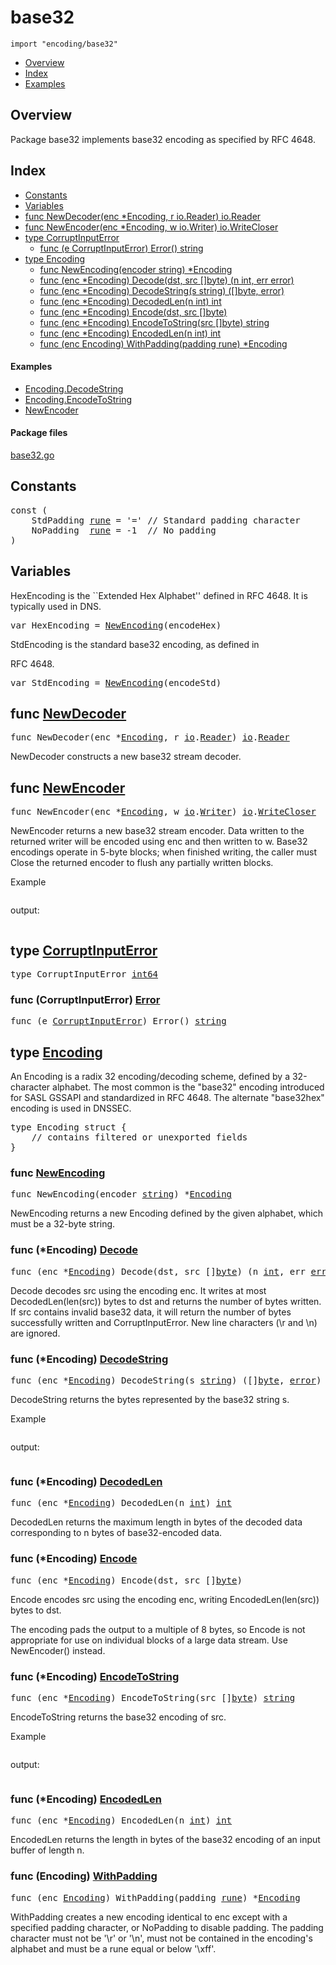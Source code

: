 

# base32
`import "encoding/base32"`

* [Overview](#pkg-overview)
* [Index](#pkg-index)
* [Examples](#pkg-examples)

## <a id="pkg-overview">Overview</a>
Package base32 implements base32 encoding as specified by RFC 4648.




## <a id="pkg-index">Index</a>
* [Constants](#pkg-constants)
* [Variables](#pkg-variables)
* [func NewDecoder(enc *Encoding, r io.Reader) io.Reader](#NewDecoder)
* [func NewEncoder(enc *Encoding, w io.Writer) io.WriteCloser](#NewEncoder)
* [type CorruptInputError](#CorruptInputError)
  * [func (e CorruptInputError) Error() string](#CorruptInputError.Error)
* [type Encoding](#Encoding)
  * [func NewEncoding(encoder string) *Encoding](#NewEncoding)
  * [func (enc *Encoding) Decode(dst, src []byte) (n int, err error)](#Encoding.Decode)
  * [func (enc *Encoding) DecodeString(s string) ([]byte, error)](#Encoding.DecodeString)
  * [func (enc *Encoding) DecodedLen(n int) int](#Encoding.DecodedLen)
  * [func (enc *Encoding) Encode(dst, src []byte)](#Encoding.Encode)
  * [func (enc *Encoding) EncodeToString(src []byte) string](#Encoding.EncodeToString)
  * [func (enc *Encoding) EncodedLen(n int) int](#Encoding.EncodedLen)
  * [func (enc Encoding) WithPadding(padding rune) *Encoding](#Encoding.WithPadding)


#### <a id="pkg-examples">Examples</a>
* [Encoding.DecodeString](#example_Encoding_DecodeString)
* [Encoding.EncodeToString](#example_Encoding_EncodeToString)
* [NewEncoder](#example_NewEncoder)


#### <a id="pkg-files">Package files</a>
[base32.go](https://golang.org/src/encoding/base32/base32.go) 


## <a id="pkg-constants">Constants</a>

<pre>const (
    <span id="StdPadding">StdPadding</span> <a href="/pkg/builtin/#rune">rune</a> = &#39;=&#39; <span class="comment">// Standard padding character</span>
    <span id="NoPadding">NoPadding</span>  <a href="/pkg/builtin/#rune">rune</a> = -1  <span class="comment">// No padding</span>
)</pre>

## <a id="pkg-variables">Variables</a>
HexEncoding is the ``Extended Hex Alphabet'' defined in RFC 4648.
It is typically used in DNS.


<pre>var <span id="HexEncoding">HexEncoding</span> = <a href="#NewEncoding">NewEncoding</a>(encodeHex)</pre>StdEncoding is the standard base32 encoding, as defined in
RFC 4648.


<pre>var <span id="StdEncoding">StdEncoding</span> = <a href="#NewEncoding">NewEncoding</a>(encodeStd)</pre>

## <a id="NewDecoder">func</a> [NewDecoder](https://golang.org/src/encoding/base32/base32.go?s=12588:12641#L512)
<pre>func NewDecoder(enc *<a href="#Encoding">Encoding</a>, r <a href="/pkg/io/">io</a>.<a href="/pkg/io/#Reader">Reader</a>) <a href="/pkg/io/">io</a>.<a href="/pkg/io/#Reader">Reader</a></pre>
NewDecoder constructs a new base32 stream decoder.



## <a id="NewEncoder">func</a> [NewEncoder](https://golang.org/src/encoding/base32/base32.go?s=5996:6054#L249)
<pre>func NewEncoder(enc *<a href="#Encoding">Encoding</a>, w <a href="/pkg/io/">io</a>.<a href="/pkg/io/#Writer">Writer</a>) <a href="/pkg/io/">io</a>.<a href="/pkg/io/#WriteCloser">WriteCloser</a></pre>
NewEncoder returns a new base32 stream encoder. Data written to
the returned writer will be encoded using enc and then written to w.
Base32 encodings operate in 5-byte blocks; when finished
writing, the caller must Close the returned encoder to flush any
partially written blocks.



<a id="example_NewEncoder">Example</a>


```go
```

output:
```txt
```



## <a id="CorruptInputError">type</a> [CorruptInputError](https://golang.org/src/encoding/base32/base32.go?s=6341:6369#L266)

<pre>type CorruptInputError <a href="/pkg/builtin/#int64">int64</a></pre>











### <a id="CorruptInputError.Error">func</a> (CorruptInputError) [Error](https://golang.org/src/encoding/base32/base32.go?s=6371:6412#L268)
<pre>func (e <a href="#CorruptInputError">CorruptInputError</a>) Error() <a href="/pkg/builtin/#string">string</a></pre>



## <a id="Encoding">type</a> [Encoding](https://golang.org/src/encoding/base32/base32.go?s=569:650#L13)
An Encoding is a radix 32 encoding/decoding scheme, defined by a
32-character alphabet. The most common is the "base32" encoding
introduced for SASL GSSAPI and standardized in RFC 4648.
The alternate "base32hex" encoding is used in DNSSEC.


<pre>type Encoding struct {
    <span class="comment">// contains filtered or unexported fields</span>
}
</pre>









### <a id="NewEncoding">func</a> [NewEncoding](https://golang.org/src/encoding/base32/base32.go?s=964:1006#L29)
<pre>func NewEncoding(encoder <a href="/pkg/builtin/#string">string</a>) *<a href="#Encoding">Encoding</a></pre>
NewEncoding returns a new Encoding defined by the given alphabet,
which must be a 32-byte string.






### <a id="Encoding.Decode">func</a> (\*Encoding) [Decode](https://golang.org/src/encoding/base32/base32.go?s=9245:9308#L364)
<pre>func (enc *<a href="#Encoding">Encoding</a>) Decode(dst, src []<a href="/pkg/builtin/#byte">byte</a>) (n <a href="/pkg/builtin/#int">int</a>, err <a href="/pkg/builtin/#error">error</a>)</pre>
Decode decodes src using the encoding enc. It writes at most
DecodedLen(len(src)) bytes to dst and returns the number of bytes
written. If src contains invalid base32 data, it will return the
number of bytes successfully written and CorruptInputError.
New line characters (\r and \n) are ignored.




### <a id="Encoding.DecodeString">func</a> (\*Encoding) [DecodeString](https://golang.org/src/encoding/base32/base32.go?s=9470:9529#L371)
<pre>func (enc *<a href="#Encoding">Encoding</a>) DecodeString(s <a href="/pkg/builtin/#string">string</a>) ([]<a href="/pkg/builtin/#byte">byte</a>, <a href="/pkg/builtin/#error">error</a>)</pre>
DecodeString returns the bytes represented by the base32 string s.



<a id="example_Encoding_DecodeString">Example</a>


```go
```

output:
```txt
```


### <a id="Encoding.DecodedLen">func</a> (\*Encoding) [DecodedLen](https://golang.org/src/encoding/base32/base32.go?s=12827:12869#L518)
<pre>func (enc *<a href="#Encoding">Encoding</a>) DecodedLen(n <a href="/pkg/builtin/#int">int</a>) <a href="/pkg/builtin/#int">int</a></pre>
DecodedLen returns the maximum length in bytes of the decoded data
corresponding to n bytes of base32-encoded data.




### <a id="Encoding.Encode">func</a> (\*Encoding) [Encode](https://golang.org/src/encoding/base32/base32.go?s=2565:2609#L92)
<pre>func (enc *<a href="#Encoding">Encoding</a>) Encode(dst, src []<a href="/pkg/builtin/#byte">byte</a>)</pre>
Encode encodes src using the encoding enc, writing
EncodedLen(len(src)) bytes to dst.

The encoding pads the output to a multiple of 8 bytes,
so Encode is not appropriate for use on individual blocks
of a large data stream. Use NewEncoder() instead.




### <a id="Encoding.EncodeToString">func</a> (\*Encoding) [EncodeToString](https://golang.org/src/encoding/base32/base32.go?s=4156:4210#L168)
<pre>func (enc *<a href="#Encoding">Encoding</a>) EncodeToString(src []<a href="/pkg/builtin/#byte">byte</a>) <a href="/pkg/builtin/#string">string</a></pre>
EncodeToString returns the base32 encoding of src.



<a id="example_Encoding_EncodeToString">Example</a>


```go
```

output:
```txt
```


### <a id="Encoding.EncodedLen">func</a> (\*Encoding) [EncodedLen](https://golang.org/src/encoding/base32/base32.go?s=6193:6235#L255)
<pre>func (enc *<a href="#Encoding">Encoding</a>) EncodedLen(n <a href="/pkg/builtin/#int">int</a>) <a href="/pkg/builtin/#int">int</a></pre>
EncodedLen returns the length in bytes of the base32 encoding
of an input buffer of length n.




### <a id="Encoding.WithPadding">func</a> (Encoding) [WithPadding](https://golang.org/src/encoding/base32/base32.go?s=1964:2019#L67)
<pre>func (enc <a href="#Encoding">Encoding</a>) WithPadding(padding <a href="/pkg/builtin/#rune">rune</a>) *<a href="#Encoding">Encoding</a></pre>
WithPadding creates a new encoding identical to enc except
with a specified padding character, or NoPadding to disable padding.
The padding character must not be '\r' or '\n', must not
be contained in the encoding's alphabet and must be a rune equal or
below '\xff'.








